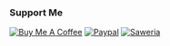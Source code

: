 ### Support Me

[![Buy Me A Coffee](https://img.shields.io/badge/Buy_Me_A_Coffee-FFDD00?style=for-the-badge&logo=buymeacoffee&logoColor=black)](https://buymeacoffee.com/lisperian)
[![Paypal](https://img.shields.io/badge/Paypal-00457C?style=for-the-badge&logo=paypal&logoColor=white)](https://paypal.com/paypalme/wildanmukhtar)
[![Saweria](https://img.shields.io/badge/-SAWERIA-orange?style=for-the-badge)](https://saweria.co/lisperian)
